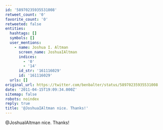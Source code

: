 ```yaml
---
id: '58970235935531008'
retweet_count: '0'
favorite_count: '0'
retweeted: false
entities:
  hashtags: []
  symbols: []
  user_mentions:
    - name: Joshua I. Altman
      screen_name: JoshuaIAltman
      indices:
        - '0'
        - '14'
      id_str: '161116029'
      id: '161116029'
  urls: []
original_url: https://twitter.com/benbalter/status/58970235935531008
date: '2011-04-15T19:09:34.000Z'
sitemap: false
robots: noindex
reply: true
title: '@JoshuaIAltman nice. Thanks!'
---
```


@JoshuaIAltman nice. Thanks!
